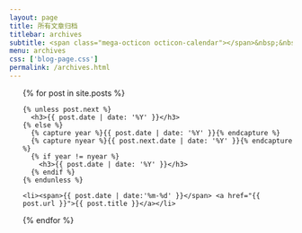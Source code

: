 ```yaml
---
layout: page
title: 所有文章归档
titlebar: archives
subtitle: <span class="mega-octicon octicon-calendar"></span>&nbsp;&nbsp;专题系列： &nbsp;&nbsp; <a href ="https://www.yuanjava.cn/arch.html"><font color="#1A0DAB">架构</font></a>&nbsp;&nbsp; <a href ="https://www.yuanjava.cn/life.html"><font color="#EB9439">故事</font></a>&nbsp;&nbsp; <a href ="https://www.yuanjava.cn/docker.html"><font color="#1E90FF">Docker</font></a>
menu: archives
css: ['blog-page.css']
permalink: /archives.html
---
```


<ul class="archives-list">
  {% for post in site.posts %}

    {% unless post.next %}
      <h3>{{ post.date | date: '%Y' }}</h3>
    {% else %}
      {% capture year %}{{ post.date | date: '%Y' }}{% endcapture %}
      {% capture nyear %}{{ post.next.date | date: '%Y' }}{% endcapture %}
      {% if year != nyear %}
        <h3>{{ post.date | date: '%Y' }}</h3>
      {% endif %}
    {% endunless %}

    <li><span>{{ post.date | date:'%m-%d' }}</span> <a href="{{ post.url }}">{{ post.title }}</a></li>
  {% endfor %}
</ul>